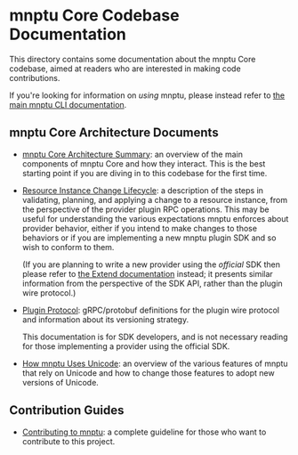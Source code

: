 # mnptu Core Codebase Documentation

This directory contains some documentation about the mnptu Core codebase,
aimed at readers who are interested in making code contributions.

If you're looking for information on _using_ mnptu, please instead refer
to [the main mnptu CLI documentation](https://www.mnptu.io/docs/cli/index.html).

## mnptu Core Architecture Documents

* [mnptu Core Architecture Summary](./architecture.md): an overview of the
  main components of mnptu Core and how they interact. This is the best
  starting point if you are diving in to this codebase for the first time.

* [Resource Instance Change Lifecycle](./resource-instance-change-lifecycle.md):
  a description of the steps in validating, planning, and applying a change
  to a resource instance, from the perspective of the provider plugin RPC
  operations. This may be useful for understanding the various expectations
  mnptu enforces about provider behavior, either if you intend to make
  changes to those behaviors or if you are implementing a new mnptu plugin
  SDK and so wish to conform to them.

  (If you are planning to write a new provider using the _official_ SDK then
  please refer to [the Extend documentation](https://www.mnptu.io/docs/extend/index.html)
  instead; it presents similar information from the perspective of the SDK
  API, rather than the plugin wire protocol.)

* [Plugin Protocol](./plugin-protocol/): gRPC/protobuf definitions for the
  plugin wire protocol and information about its versioning strategy.

  This documentation is for SDK developers, and is not necessary reading for
  those implementing a provider using the official SDK.

* [How mnptu Uses Unicode](./unicode.md): an overview of the various
  features of mnptu that rely on Unicode and how to change those features
  to adopt new versions of Unicode.

## Contribution Guides

* [Contributing to mnptu](../.github/CONTRIBUTING.md): a complete guideline for those who want to contribute to this project.
